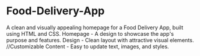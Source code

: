 # Food-Delivery-App
A clean and visually appealing homepage for a Food Delivery App, built using HTML and CSS.
Homepage - 
A design to showcase the app's purpose and features.
Design -
Clean layout with attractive visual elements.
//Customizable Content -
Easy to update text, images, and styles.
